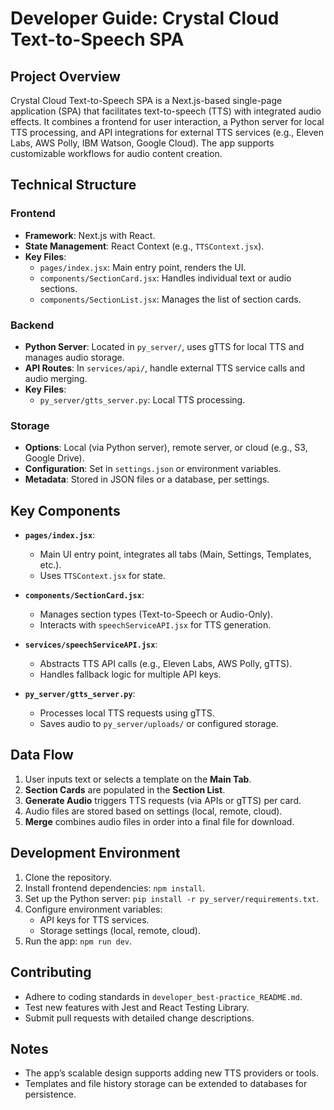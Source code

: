 # Developer Guide: Crystal Cloud Text-to-Speech SPA

## Project Overview

Crystal Cloud Text-to-Speech SPA is a Next.js-based single-page application (SPA) that facilitates text-to-speech (TTS) with integrated audio effects. It combines a frontend for user interaction, a Python server for local TTS processing, and API integrations for external TTS services (e.g., Eleven Labs, AWS Polly, IBM Watson, Google Cloud). The app supports customizable workflows for audio content creation.

## Technical Structure

### Frontend
- **Framework**: Next.js with React.
- **State Management**: React Context (e.g., `TTSContext.jsx`).
- **Key Files**:
  - `pages/index.jsx`: Main entry point, renders the UI.
  - `components/SectionCard.jsx`: Handles individual text or audio sections.
  - `components/SectionList.jsx`: Manages the list of section cards.

### Backend
- **Python Server**: Located in `py_server/`, uses gTTS for local TTS and manages audio storage.
- **API Routes**: In `services/api/`, handle external TTS service calls and audio merging.
- **Key Files**:
  - `py_server/gtts_server.py`: Local TTS processing.

### Storage
- **Options**: Local (via Python server), remote server, or cloud (e.g., S3, Google Drive).
- **Configuration**: Set in `settings.json` or environment variables.
- **Metadata**: Stored in JSON files or a database, per settings.

## Key Components

- **`pages/index.jsx`**:
  - Main UI entry point, integrates all tabs (Main, Settings, Templates, etc.).
  - Uses `TTSContext.jsx` for state.

- **`components/SectionCard.jsx`**:
  - Manages section types (Text-to-Speech or Audio-Only).
  - Interacts with `speechServiceAPI.jsx` for TTS generation.

- **`services/speechServiceAPI.jsx`**:
  - Abstracts TTS API calls (e.g., Eleven Labs, AWS Polly, gTTS).
  - Handles fallback logic for multiple API keys.

- **`py_server/gtts_server.py`**:
  - Processes local TTS requests using gTTS.
  - Saves audio to `py_server/uploads/` or configured storage.

## Data Flow
1. User inputs text or selects a template on the **Main Tab**.
2. **Section Cards** are populated in the **Section List**.
3. **Generate Audio** triggers TTS requests (via APIs or gTTS) per card.
4. Audio files are stored based on settings (local, remote, cloud).
5. **Merge** combines audio files in order into a final file for download.

## Development Environment
1. Clone the repository.
2. Install frontend dependencies: `npm install`.
3. Set up the Python server: `pip install -r py_server/requirements.txt`.
4. Configure environment variables:
   - API keys for TTS services.
   - Storage settings (local, remote, cloud).
5. Run the app: `npm run dev`.

## Contributing
- Adhere to coding standards in `developer_best-practice_README.md`.
- Test new features with Jest and React Testing Library.
- Submit pull requests with detailed change descriptions.

## Notes
- The app’s scalable design supports adding new TTS providers or tools.
- Templates and file history storage can be extended to databases for persistence.